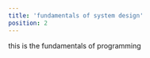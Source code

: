 ```yaml
---
title: 'fundamentals of system design'
position: 2
---
```


this is the fundamentals of programming
